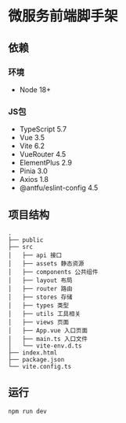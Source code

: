 # 微服务前端脚手架
## 依赖
### 环境
- Node 18+
### JS包
- TypeScript 5.7
- Vue 3.5
- Vite 6.2
- VueRouter 4.5
- ElementPlus 2.9
- Pinia 3.0
- Axios 1.8
- @antfu/eslint-config 4.5
## 项目结构
```
.
├── public
├── src
│   ├── api 接口
│   ├── assets 静态资源
│   ├── components 公共组件
│   ├── layout 布局
│   ├── router 路由
│   ├── stores 存储
│   ├── types 类型
│   ├── utils 工具相关
│   ├── views 页面
│   ├── App.vue 入口页面
│   ├── main.ts 入口文件
│   └── vite-env.d.ts
├── index.html
├── package.json
└── vite.config.ts
```
## 运行
```bash
npm run dev
```
